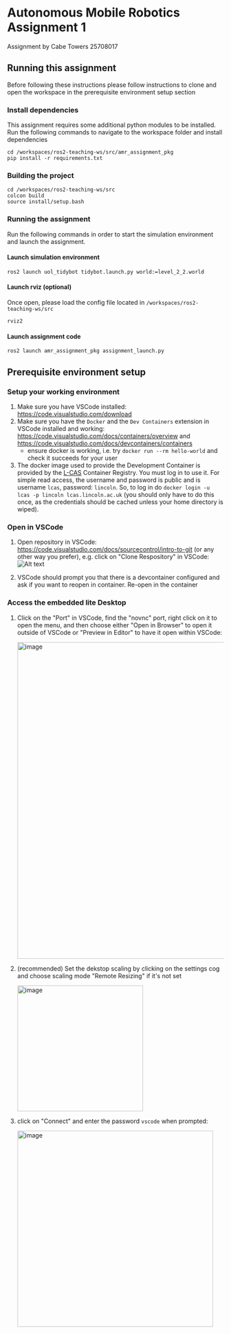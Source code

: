 # Autonomous Mobile Robotics Assignment 1
Assignment by Cabe Towers 25708017

## Running this assignment
Before following these instructions please follow instructions to clone and open the workspace in the prerequisite environment setup section

### Install dependencies
This assignment requires some additional python modules to be installed. Run the following commands to navigate to the workspace folder and install dependencies
```
cd /workspaces/ros2-teaching-ws/src/amr_assignment_pkg
pip install -r requirements.txt
```

### Building the project

```
cd /workspaces/ros2-teaching-ws/src
colcon build
source install/setup.bash
```

### Running the assignment
Run the following commands in order to start the simulation environment and launch the assignment.
#### Launch simulation environment 
```
ros2 launch uol_tidybot tidybot.launch.py world:=level_2_2.world
```
#### Launch rviz (optional)
Once open, please load the config file located in `/workspaces/ros2-teaching-ws/src`
```
rviz2
```
#### Launch assignment code
```
ros2 launch amr_assignment_pkg assignment_launch.py
```

## Prerequisite environment setup

### Setup your working environment

1. Make sure you have VSCode installed: https://code.visualstudio.com/download
2. Make sure you have the `Docker` and the `Dev Containers` extension in VSCode installed and working: https://code.visualstudio.com/docs/containers/overview and https://code.visualstudio.com/docs/devcontainers/containers
    * ensure docker is working, i.e. try `docker run --rm hello-world` and check it succeeds for your user
3. The docker image used to provide the Development Container is provided by the [L-CAS](https://lcas.lincoln.ac.uk) Container Registry. You must log in to use it. For simple read access, the username and password is public and is username `lcas`, password: `lincoln`. So, to log in do `docker login -u lcas -p lincoln lcas.lincoln.ac.uk` (you should only have to do this once, as the credentials should be cached unless your home directory is wiped).

### Open in VSCode

1. Open repository in VSCode: https://code.visualstudio.com/docs/sourcecontrol/intro-to-git (or any other way you prefer), e.g. click on "Clone Respository" in VSCode:
    ![Alt text](.assets/clone.png)

2. VSCode should prompt you that there is a devcontainer configured and ask if you want to reopen in container. Re-open in the container

### Access the embedded lite Desktop

1. Click on the "Port" in VSCode, find the "novnc" port, right click on it to open the menu, and then choose either "Open in Browser" to open it outside of VSCode or "Preview in Editor" to have it open within VSCode:

   <img width="735" alt="image" src="https://github.com/LCAS/ros2-teaching-ws/assets/1153084/2b0bdfa9-07ea-4238-a0b9-dd2dc8f4c111">

2. (recommended) Set the dekstop scaling by clicking on the settings cog and choose scaling mode "Remote Resizing" if it's not set

   <img width="292" alt="image" src="https://github.com/LCAS/ros2-teaching-ws/assets/1153084/2d9bc88e-7319-4723-968a-0aa08db026ef">

3. click on "Connect" and enter the password `vscode` when prompted:

   <img width="455" alt="image" src="https://github.com/LCAS/ros2-teaching-ws/assets/1153084/ddc224eb-5980-4d9a-994e-b05aa1e9fc1d">


